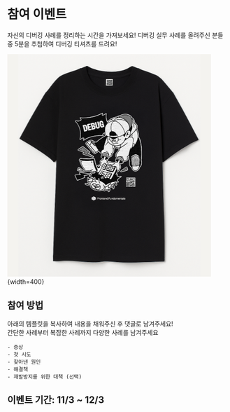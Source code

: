 # 참여 이벤트

자신의 디버깅 사례를 정리하는 시간을 가져보세요! 디버깅 실무 사례를 올려주신 분들 중 5분을 추첨하여 디버깅 티셔츠를 드려요!

![](../images/event/t-shirt.png){width=400}

## 참여 방법

아래의 템플릿을 복사하여 내용을 채워주신 후 댓글로 남겨주세요!
<br/>
간단한 사례부터 복잡한 사례까지 다양한 사례를 남겨주세요

```
- 증상
- 첫 시도
- 찾아낸 원인
- 해결책
- 재발방지를 위한 대책 (선택)
```

## 이벤트 기간: 11/3 ~ 12/3
